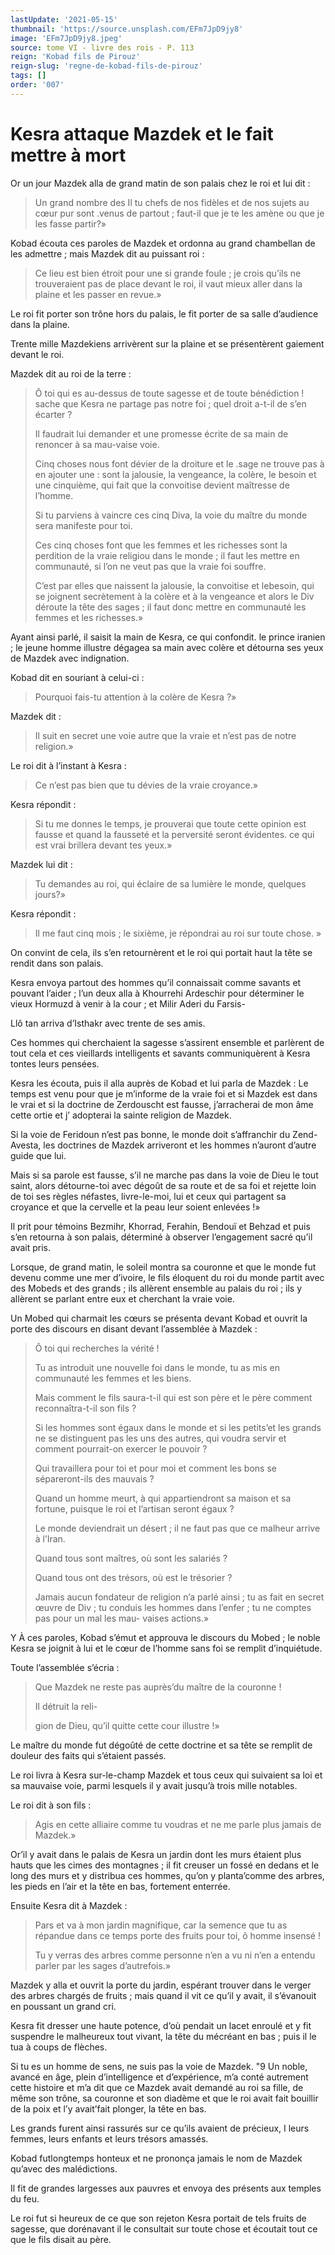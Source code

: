 ```yaml
---
lastUpdate: '2021-05-15'
thumbnail: 'https://source.unsplash.com/EFm7JpD9jy8'
image: 'EFm7JpD9jy8.jpeg'
source: tome VI - livre des rois - P. 113
reign: 'Kobad fils de Pirouz'
reign-slug: 'regne-de-kobad-fils-de-pirouz'
tags: []
order: '007'
---
```


# Kesra attaque Mazdek et le fait mettre à mort

Or un jour Mazdek alla de grand matin de son palais chez le roi et lui dit :

> Un grand nombre des Il tu
chefs de nos fidèles et de nos sujets au cœur pur sont .venus de partout ; faut-il que je te les amène ou que je les fasse partir?»

Kobad écouta ces paroles de Mazdek et ordonna au grand chambellan de les admettre ; mais Mazdek dit au puissant roi :

> Ce lieu est bien étroit pour une si grande foule ; je crois qu’ils ne trouveraient pas de place devant le roi, il vaut mieux aller dans la plaine et les passer en revue.»

Le roi fit porter son trône hors du palais, le fit porter de sa salle d’audience dans la plaine.

Trente mille Mazdekiens arrivèrent sur la plaine et se présentèrent gaiement devant le roi.

Mazdek dit au roi de la terre :

> Ô toi qui es au-dessus de toute sagesse et de toute bénédiction !
sache que Kesra ne partage pas notre foi ; quel droit a-t-il de s’en écarter ?
>
> Il faudrait lui demander et une promesse écrite de sa main de renoncer à sa mau-vaise voie.
>
> Cinq choses nous font dévier de la droiture et le .sage ne trouve pas à en ajouter une : sont la jalousie, la vengeance, la colère, le besoin et une cinquième, qui fait que la convoitise devient maîtresse de l’homme.
>
> Si tu parviens à vaincre ces cinq Diva, la voie du maître du monde sera manifeste pour toi.
>
> Ces cinq choses font que les femmes et les richesses sont la perdition de la vraie religiou dans le monde ; il faut les mettre en communauté, si l’on ne veut pas que la vraie foi souffre.
>
> C’est par elles que naissent la jalousie, la convoitise et lebesoin, qui se joignent secrètement à la colère et à la vengeance et alors le Div déroute la tête des sages ; il faut donc mettre en communauté les femmes et les richesses.»

Ayant ainsi parlé, il saisit la main de Kesra, ce qui confondit. le prince iranien ; le jeune homme illustre dégagea sa main avec colère et détourna ses yeux de Mazdek avec indignation.

Kobad dit en souriant à celui-ci :

> Pourquoi fais-tu attention à la colère de Kesra ?»

Mazdek dit :

> Il suit en secret une voie autre que la vraie et n’est pas de notre religion.»

Le roi dit à l’instant à Kesra :

> Ce n’est pas bien que tu dévies de la vraie croyance.»

Kesra répondit :

> Si tu me donnes le temps, je prouverai que toute cette opinion est fausse et quand la fausseté et la perversité seront évidentes. ce qui est vrai brillera devant tes yeux.»

Mazdek lui dit :

> Tu demandes au roi, qui éclaire de sa lumière le monde, quelques jours?»

Kesra répondit :

> Il me faut cinq mois ; le sixième, je répondrai au roi sur toute chose. »

On convint de cela, ils s’en retournèrent et le roi qui portait haut la tête se rendit dans son palais.

Kesra envoya partout des hommes qu’il connaissait comme savants et pouvant l’aider ; l’un deux alla à Khourrehi Ardeschir pour déterminer le vieux Hormuzd à venir à la cour ; et Milir Aderi du Farsis-

Llô
tan arriva d’Isthakr avec trente de ses amis.

Ces hommes qui cherchaient la sagesse s’assirent ensemble et parlèrent de tout cela et ces vieillards intelligents et savants communiquèrent à Kesra tontes leurs pensées.

Kesra les écouta, puis il alla auprès de Kobad et lui parla de Mazdek : Le temps est venu pour que je m’informe de la vraie foi et si Mazdek est dans le vrai et si la doctrine de Zerdouscht est fausse, j’arracherai de mon âme cette ortie et j’ adopterai la sainte religion de Mazdek.

Si la voie de Feridoun n’est pas bonne, le monde doit s’affranchir du Zend-Avesta, les doctrines de Mazdek arriveront et les hommes n’auront d’autre guide que lui.

Mais si sa parole est fausse, s’il ne marche pas dans la voie de Dieu le tout saint, alors détourne-toi avec dégoût de sa route et de sa foi et rejette loin de toi ses règles néfastes, livre-le-moi, lui et ceux qui partagent sa croyance et que la cervelle et la peau leur soient enlevées !»

Il prit pour témoins Bezmihr, Khorrad, Ferahin, Bendouï et Behzad et puis s’en retourna à son palais, déterminé à observer l’engagement sacré qu’il avait pris.

Lorsque, de grand matin, le soleil montra sa couronne et que le monde fut devenu comme une mer d’ivoire, le fils éloquent du roi du monde partit avec des Mobeds et des grands ; ils allèrent ensemble au palais du roi ; ils y allèrent se parlant entre eux et cherchant la vraie voie.

Un Mobed qui charmait les cœurs se présenta devant Kobad et ouvrit la porte des discours en disant devant l’assemblée à Mazdek :

> Ô toi qui recherches la vérité !
>
> Tu as introduit une nouvelle foi dans le monde, tu as mis en communauté les femmes et les biens.
>
> Mais comment le fils saura-t-il qui est son père et le père comment reconnaîtra-t-il son fils ?
>
> Si les hommes sont égaux dans le monde et si les petits’et les grands ne se distinguent pas les uns des autres, qui voudra servir et comment pourrait-on exercer le pouvoir ?
>
> Qui travaillera pour toi et pour moi et comment les bons se sépareront-ils des mauvais ?
>
> Quand un homme meurt, à qui appartiendront sa maison et sa fortune, puisque le roi et l’artisan seront égaux ?
>
> Le monde deviendrait un désert ; il ne faut pas que ce malheur arrive à l’Iran.
>
> Quand tous sont maîtres, où sont les salariés ?
>
> Quand tous ont des trésors, où est le trésorier ?
>
> Jamais aucun fondateur de religion n’a parlé ainsi ; tu as fait en secret œuvre de Div ; tu conduis les hommes dans l’enfer ; tu ne comptes pas pour un mal les mau-
vaises actions.»

Y À ces paroles, Kobad s’émut et approuva le discours du Mobed ; le noble Kesra se joignit à lui et le cœur de l’homme sans foi se remplit d’inquiétude.

Toute l’assemblée s’écria :

> Que Mazdek ne reste pas auprès’du maître de la couronne !
>
> Il détruit la reli-
>
> gion de Dieu, qu’il quitte cette cour illustre !»

Le maître du monde fut dégoûté de cette doctrine et sa tête se remplit de douleur des faits qui s’étaient passés.

Le roi livra à Kesra sur-le-champ Mazdek et tous ceux qui suivaient sa loi et sa mauvaise voie, parmi lesquels il y avait jusqu’à trois mille notables.

Le roi dit à son fils :

> Agis en cette alliaire comme tu voudras et ne me parle plus jamais de Mazdek.»

Or’il y avait dans le palais de Kesra un jardin dont les murs étaient plus hauts que les cimes des montagnes ; il fit creuser un fossé en dedans et le long des murs et y distribua ces hommes, qu’on y planta’comme des arbres, les pieds en l’air et la tête en bas, fortement enterrée.

Ensuite Kesra dit à Mazdek :

> Pars et va à mon jardin magnifique, car la semence que tu as répandue dans ce temps porte des fruits pour toi, ô homme insensé !
>
> Tu y verras des arbres comme personne n’en a vu ni n’en a entendu parler par les sages d’autrefois.»

Mazdek y alla et ouvrit la porte du jardin, espérant trouver dans le verger des arbres chargés de fruits ; mais quand il vit ce qu’il y avait, il s’évanouit en poussant un grand cri.

Kesra fit dresser une haute potence, d’où pendait un lacet enroulé et y fit suspendre le malheureux tout vivant, la tête du mécréant en bas ; puis il le tua à coups de flèches.

Si tu es un homme de sens, ne suis pas la voie de Mazdek. "9 Un noble, avancé en âge, plein d’intelligence et d’expérience, m’a conté autrement cette histoire et m’a dit que ce Mazdek avait demandé au roi sa fille, de même son trône, sa couronne et son diadème et que le roi avait fait bouillir de la poix et l’y avait’fait plonger, la tête en bas.

Les grands furent ainsi rassurés sur ce qu’ils avaient de précieux, I leurs femmes, leurs enfants et leurs trésors amassés.

Kobad futlongtemps honteux et ne prononça jamais le nom de Mazdek qu’avec des malédictions.

Il fit de grandes largesses aux pauvres et envoya des présents aux temples du feu.

Le roi fut si heureux de ce que son rejeton Kesra portait de tels fruits de sagesse, que dorénavant il le consultait sur toute chose et écoutait tout ce que le fils disait au père.

